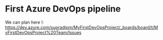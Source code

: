 # First Azure DevOps pipeline

We can plan here !: https://dev.azure.com/supradipm/MyFirstDevOpsProject/_boards/board/t/MyFirstDevOpsProject%20Team/Issues
 
 
 
 

